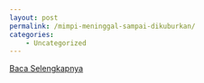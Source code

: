 ```yaml
---
layout: post
permalink: /mimpi-meninggal-sampai-dikuburkan/
categories:
    - Uncategorized
---
```


[Baca Selengkapnya](/07)